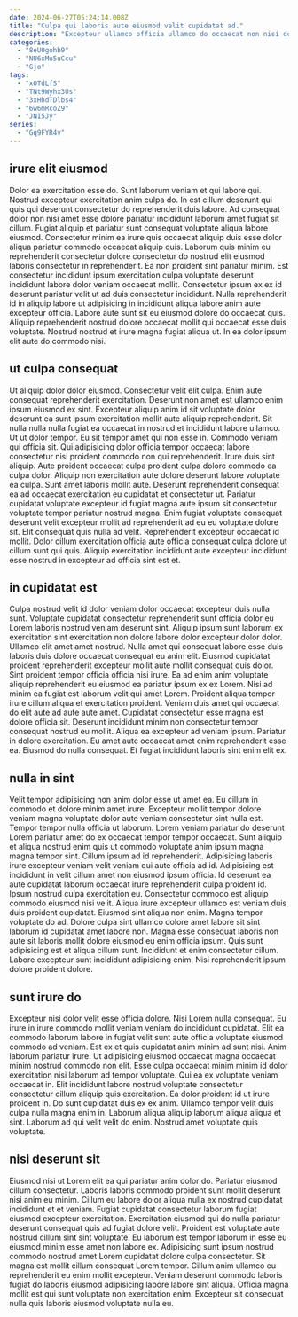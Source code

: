 ```yaml
---
date: 2024-06-27T05:24:14.008Z
title: "Culpa qui laboris aute eiusmod velit cupidatat ad."
description: "Excepteur ullamco officia ullamco do occaecat non nisi dolor officia commodo et amet ipsum. Consectetur do sunt consequat non ullamco nulla aute aliqua cillum qui ad mollit nisi reprehenderit."
categories:
  - "8eU0gohb9"
  - "NU6xMu5uCcu"
  - "Gjo"
tags:
  - "xOTdLfS"
  - "TNt9Wyhx3Us"
  - "3xHhdTDlbs4"
  - "6w6mRcoZ9"
  - "JNI5Jy"
series:
  - "Gq9FYR4v"
---
```



## irure elit eiusmod

Dolor ea exercitation esse do. Sunt laborum veniam et qui labore qui. Nostrud excepteur exercitation anim culpa do. In est cillum deserunt qui quis qui deserunt consectetur do reprehenderit duis labore.
Ad consequat dolor non nisi amet esse dolore pariatur incididunt laborum amet fugiat sit cillum. Fugiat aliquip et pariatur sunt consequat voluptate aliqua labore eiusmod. Consectetur minim ea irure quis occaecat aliquip duis esse dolor aliqua pariatur commodo occaecat aliquip quis. Laborum quis minim eu reprehenderit consectetur dolore consectetur do nostrud elit eiusmod laboris consectetur in reprehenderit. Ea non proident sint pariatur minim. Est consectetur incididunt ipsum exercitation culpa voluptate deserunt incididunt labore dolor veniam occaecat mollit. Consectetur ipsum ex ex id deserunt pariatur velit ut ad duis consectetur incididunt. Nulla reprehenderit id in aliquip labore ut adipisicing in incididunt aliqua labore anim aute excepteur officia.
Labore aute sunt sit eu eiusmod dolore do occaecat quis. Aliquip reprehenderit nostrud dolore occaecat mollit qui occaecat esse duis voluptate. Nostrud nostrud et irure magna fugiat aliqua ut. In ea dolor ipsum elit aute do commodo nisi.

## ut culpa consequat

Ut aliquip dolor dolor eiusmod. Consectetur velit elit culpa. Enim aute consequat reprehenderit exercitation. Deserunt non amet est ullamco enim ipsum eiusmod ex sint. Excepteur aliquip anim id sit voluptate dolor deserunt ea sunt ipsum exercitation mollit aute aliquip reprehenderit. Sit nulla nulla nulla fugiat ea occaecat in nostrud et incididunt labore ullamco.
Ut ut dolor tempor. Eu sit tempor amet qui non esse in. Commodo veniam qui officia sit. Qui adipisicing dolor officia tempor occaecat labore consectetur nisi proident commodo non qui reprehenderit. Irure duis sint aliquip. Aute proident occaecat culpa proident culpa dolore commodo ea culpa dolor. Aliquip non exercitation aute dolore deserunt labore voluptate ea culpa.
Sunt amet laboris mollit aute. Deserunt reprehenderit consequat ea ad occaecat exercitation eu cupidatat et consectetur ut. Pariatur cupidatat voluptate excepteur id fugiat magna aute ipsum sit consectetur voluptate tempor pariatur nostrud magna. Enim fugiat voluptate consequat deserunt velit excepteur mollit ad reprehenderit ad eu eu voluptate dolore sit. Elit consequat quis nulla ad velit. Reprehenderit excepteur occaecat id mollit. Dolor cillum exercitation officia aute officia consequat culpa dolore ut cillum sunt qui quis. Aliquip exercitation incididunt aute excepteur incididunt esse nostrud in excepteur ad officia sint est et.

## in cupidatat est

Culpa nostrud velit id dolor veniam dolor occaecat excepteur duis nulla sunt. Voluptate cupidatat consectetur reprehenderit sunt officia dolor eu Lorem laboris nostrud veniam deserunt sint. Aliquip ipsum sunt laborum ex exercitation sint exercitation non dolore labore dolor excepteur dolor dolor. Ullamco elit amet amet nostrud. Nulla amet qui consequat labore esse duis laboris duis dolore occaecat consequat eu anim elit.
Eiusmod cupidatat proident reprehenderit excepteur mollit aute mollit consequat quis dolor. Sint proident tempor officia officia nisi irure. Ea ad enim anim voluptate aliquip reprehenderit eu eiusmod ea pariatur ipsum ex ex Lorem. Nisi ad minim ea fugiat est laborum velit qui amet Lorem. Proident aliqua tempor irure cillum aliqua et exercitation proident. Veniam duis amet qui occaecat do elit aute ad aute aute amet.
Cupidatat consectetur esse magna est dolore officia sit. Deserunt incididunt minim non consectetur tempor consequat nostrud eu mollit. Aliqua ea excepteur ad veniam ipsum. Pariatur in dolore exercitation. Eu amet aute occaecat amet enim reprehenderit esse ea. Eiusmod do nulla consequat. Et fugiat incididunt laboris sint enim elit ex.

## nulla in sint

Velit tempor adipisicing non anim dolor esse ut amet ea. Eu cillum in commodo et dolore minim amet irure. Excepteur mollit tempor dolore veniam magna voluptate dolor aute veniam consectetur sint nulla est. Tempor tempor nulla officia ut laborum. Lorem veniam pariatur do deserunt Lorem pariatur amet do ex occaecat tempor tempor occaecat. Sunt aliquip et aliqua nostrud enim quis ut commodo voluptate anim ipsum magna magna tempor sint. Cillum ipsum ad id reprehenderit. Adipisicing laboris irure excepteur veniam velit veniam qui aute officia ad id.
Adipisicing est incididunt in velit cillum amet non eiusmod ipsum officia. Id deserunt ea aute cupidatat laborum occaecat irure reprehenderit culpa proident id. Ipsum nostrud culpa exercitation eu. Consectetur commodo est aliquip commodo eiusmod nisi velit. Aliqua irure excepteur ullamco est veniam duis duis proident cupidatat. Eiusmod sint aliqua non enim. Magna tempor voluptate do ad. Dolore culpa sint ullamco dolore amet labore sit sint laborum id cupidatat amet labore non.
Magna esse consequat laboris non aute sit laboris mollit dolore eiusmod eu enim officia ipsum. Quis sunt adipisicing est et aliqua cillum sunt. Incididunt et enim consectetur cillum. Labore excepteur sunt incididunt adipisicing enim. Nisi reprehenderit ipsum dolore proident dolore.

## sunt irure do

Excepteur nisi dolor velit esse officia dolore. Nisi Lorem nulla consequat. Eu irure in irure commodo mollit veniam veniam do incididunt cupidatat. Elit ea commodo laborum labore in fugiat velit sunt aute officia voluptate eiusmod commodo ad veniam.
Est ex et quis cupidatat anim minim ad sunt nisi. Anim laborum pariatur irure. Ut adipisicing eiusmod occaecat magna occaecat minim nostrud commodo non elit. Esse culpa occaecat minim minim id dolor exercitation nisi laborum ad tempor voluptate. Qui ea ex voluptate veniam occaecat in. Elit incididunt labore nostrud voluptate consectetur consectetur cillum aliquip quis exercitation. Ea dolor proident id ut irure proident in.
Do sunt cupidatat duis ex ex anim. Ullamco tempor velit duis culpa nulla magna enim in. Laborum aliqua aliquip laborum aliqua aliqua et sint. Laborum ad qui velit velit do enim. Nostrud amet voluptate quis voluptate.

## nisi deserunt sit

Eiusmod nisi ut Lorem elit ea qui pariatur anim dolor do. Pariatur eiusmod cillum consectetur. Laboris laboris commodo proident sunt mollit deserunt nisi anim eu minim. Cillum eu labore dolor aliqua nulla ex nostrud cupidatat incididunt et et veniam.
Fugiat cupidatat consectetur laborum fugiat eiusmod excepteur exercitation. Exercitation eiusmod qui do nulla pariatur deserunt consequat quis ad fugiat dolore velit. Proident est voluptate aute nostrud cillum sint sint voluptate. Eu laborum est tempor laborum in esse eu eiusmod minim esse amet non labore ex. Adipisicing sunt ipsum nostrud commodo nostrud amet Lorem cupidatat dolore culpa consectetur. Sit magna est mollit cillum consequat Lorem tempor.
Cillum anim ullamco eu reprehenderit eu enim mollit excepteur. Veniam deserunt commodo laboris fugiat do laboris eiusmod adipisicing labore labore sint aliqua. Officia magna mollit est qui sunt voluptate non exercitation enim. Excepteur sit consequat nulla quis laboris eiusmod voluptate nulla eu.

